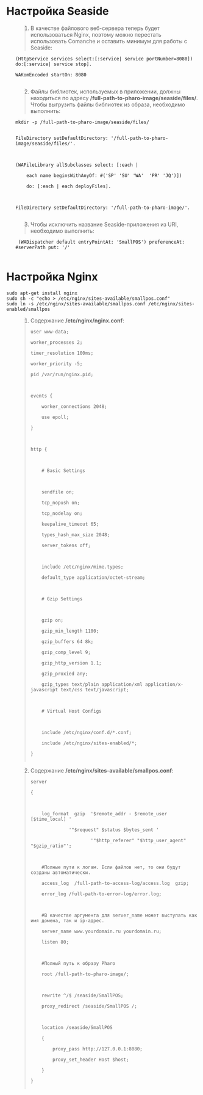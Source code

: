 # Настройка Seaside #

<ol>
<blockquote><li> В качестве файлового веб-сервера теперь будет использоваться Nginx, поэтому можно перестать использовать Comanche и оставить минимум для работы с Seaside:</blockquote>

<pre><code>(HttpService services select:[:service| service portNumber=8080]) do:[:service| service stop].<br>
WAKomEncoded startOn: 8080<br>
</code></pre>
<blockquote></li></blockquote>

<blockquote><li> Файлы библиотек, используемых в приложении, должны находиться по адресу <b>/full-path-to-pharo-image/seaside/files/</b>. Чтобы выгрузить файлы библиотек из образа, необходимо выполнить:</blockquote>

<pre><code>mkdir -p /full-path-to-pharo-image/seaside/files/<br>
</code></pre>

<pre><code>FileDirectory setDefaultDirectory: '/full-path-to-pharo-image/seaside/files/'.<br>
<br>
(WAFileLibrary allSubclasses select: [:each | <br>
    each name beginsWithAnyOf: #('SP' 'SU' 'WA'  'PR' 'JQ')])<br>
    do: [:each | each deployFiles].<br>
<br>
FileDirectory setDefaultDirectory: '/full-path-to-pharo-image/'.<br>
</code></pre>

<blockquote></li></blockquote>

<blockquote><li> Чтобы исключить название Seaside-приложения из URI, необходимо выполнить:</blockquote>

<pre><code> (WADispatcher default entryPointAt: 'SmallPOS') preferenceAt: #serverPath put: '/'<br>
</code></pre>
<blockquote></li>
</ol></blockquote>

# Настройка Nginx #

```
sudo apt-get install nginx
sudo sh -c "echo > /etc/nginx/sites-available/smallpos.conf"
sudo ln -s /etc/nginx/sites-available/smallpos.conf /etc/nginx/sites-enabled/smallpos
```

<ol>
<blockquote><li> Содержание <b>/etc/nginx/nginx.conf</b>:<br>
<pre><code>user www-data;<br>
worker_processes 2;<br>
timer_resolution 100ms;<br>
worker_priority -5;<br>
pid /var/run/nginx.pid;<br>
<br>
events {<br>
	worker_connections 2048;<br>
	use epoll;<br>
}<br>
<br>
http {<br>
<br>
	# Basic Settings<br>
<br>
	sendfile on;<br>
	tcp_nopush on;<br>
	tcp_nodelay on;<br>
	keepalive_timeout 65;<br>
	types_hash_max_size 2048;<br>
	server_tokens off;<br>
<br>
	include /etc/nginx/mime.types;<br>
	default_type application/octet-stream;<br>
<br>
	# Gzip Settings<br>
<br>
	gzip on;<br>
	gzip_min_length 1100;<br>
	gzip_buffers 64 8k;<br>
	gzip_comp_level 9;<br>
	gzip_http_version 1.1;<br>
	gzip_proxied any;<br>
	gzip_types text/plain application/xml application/x-javascript text/css text/javascript;<br>
<br>
	# Virtual Host Configs<br>
<br>
	include /etc/nginx/conf.d/*.conf;<br>
	include /etc/nginx/sites-enabled/*;<br>
}<br>
</code></pre>
</li></blockquote>

<blockquote><li> Содержание <b>/etc/nginx/sites-available/smallpos.conf</b>:<br>
<pre><code>server<br>
{<br>
<br>
	log_format  gzip  '$remote_addr - $remote_user [$time_local] '<br>
			  '"$request" $status $bytes_sent '<br>
                	  '"$http_referer" "$http_user_agent" "$gzip_ratio"';<br>
<br>
	#Полные пути к логам. Если файлов нет, то они будут созданы автоматически.<br>
	access_log  /full-path-to-access-log/access.log  gzip;<br>
	error_log /full-path-to-error-log/error.log;<br>
<br>
	#В качестве аргумента для server_name может выступать как имя домена, так и ip-адрес.<br>
	server_name www.yourdomain.ru yourdomain.ru;<br>
	listen 80;<br>
<br>
	#Полный путь к образу Pharo<br>
	root /full-path-to-pharo-image/;<br>
<br>
	rewrite ^/$ /seaside/SmallPOS;<br>
	proxy_redirect /seaside/SmallPOS /;<br>
<br>
	location /seaside/SmallPOS<br>
	{<br>
		proxy_pass http://127.0.0.1:8080;<br>
		proxy_set_header Host $host;<br>
	}<br>
}<br>
</code></pre>
</li>
</ol>